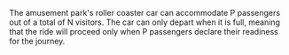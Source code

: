 The amusement park's roller coaster car can accommodate P passengers out of a total of N visitors. The car can only depart when it is full, meaning that the ride will proceed only when P passengers declare their readiness for the journey.
